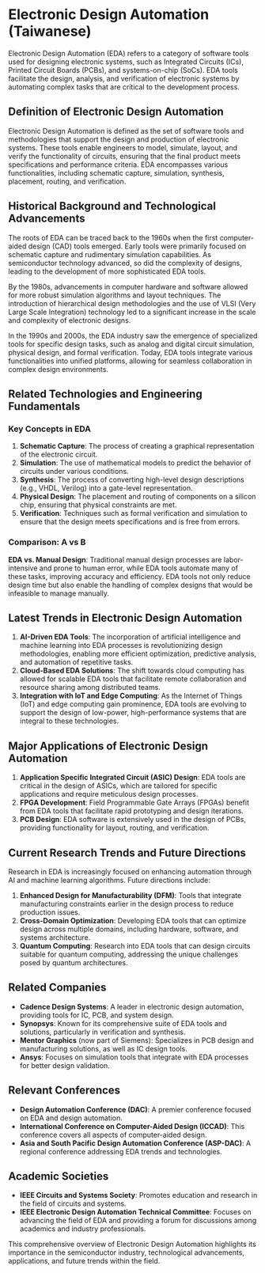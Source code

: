 # Electronic Design Automation (Taiwanese)

Electronic Design Automation (EDA) refers to a category of software tools used for designing electronic systems, such as Integrated Circuits (ICs), Printed Circuit Boards (PCBs), and systems-on-chip (SoCs). EDA tools facilitate the design, analysis, and verification of electronic systems by automating complex tasks that are critical to the development process.

## Definition of Electronic Design Automation

Electronic Design Automation is defined as the set of software tools and methodologies that support the design and production of electronic systems. These tools enable engineers to model, simulate, layout, and verify the functionality of circuits, ensuring that the final product meets specifications and performance criteria. EDA encompasses various functionalities, including schematic capture, simulation, synthesis, placement, routing, and verification.

## Historical Background and Technological Advancements

The roots of EDA can be traced back to the 1960s when the first computer-aided design (CAD) tools emerged. Early tools were primarily focused on schematic capture and rudimentary simulation capabilities. As semiconductor technology advanced, so did the complexity of designs, leading to the development of more sophisticated EDA tools. 

By the 1980s, advancements in computer hardware and software allowed for more robust simulation algorithms and layout techniques. The introduction of hierarchical design methodologies and the use of VLSI (Very Large Scale Integration) technology led to a significant increase in the scale and complexity of electronic designs. 

In the 1990s and 2000s, the EDA industry saw the emergence of specialized tools for specific design tasks, such as analog and digital circuit simulation, physical design, and formal verification. Today, EDA tools integrate various functionalities into unified platforms, allowing for seamless collaboration in complex design environments.

## Related Technologies and Engineering Fundamentals

### Key Concepts in EDA

1. **Schematic Capture**: The process of creating a graphical representation of the electronic circuit.
2. **Simulation**: The use of mathematical models to predict the behavior of circuits under various conditions.
3. **Synthesis**: The process of converting high-level design descriptions (e.g., VHDL, Verilog) into a gate-level representation.
4. **Physical Design**: The placement and routing of components on a silicon chip, ensuring that physical constraints are met.
5. **Verification**: Techniques such as formal verification and simulation to ensure that the design meets specifications and is free from errors.

### Comparison: A vs B

**EDA vs. Manual Design**: Traditional manual design processes are labor-intensive and prone to human error, while EDA tools automate many of these tasks, improving accuracy and efficiency. EDA tools not only reduce design time but also enable the handling of complex designs that would be infeasible to manage manually.

## Latest Trends in Electronic Design Automation

1. **AI-Driven EDA Tools**: The incorporation of artificial intelligence and machine learning into EDA processes is revolutionizing design methodologies, enabling more efficient optimization, predictive analysis, and automation of repetitive tasks.
2. **Cloud-Based EDA Solutions**: The shift towards cloud computing has allowed for scalable EDA tools that facilitate remote collaboration and resource sharing among distributed teams.
3. **Integration with IoT and Edge Computing**: As the Internet of Things (IoT) and edge computing gain prominence, EDA tools are evolving to support the design of low-power, high-performance systems that are integral to these technologies.

## Major Applications of Electronic Design Automation

1. **Application Specific Integrated Circuit (ASIC) Design**: EDA tools are critical in the design of ASICs, which are tailored for specific applications and require meticulous design processes.
2. **FPGA Development**: Field Programmable Gate Arrays (FPGAs) benefit from EDA tools that facilitate rapid prototyping and design iterations.
3. **PCB Design**: EDA software is extensively used in the design of PCBs, providing functionality for layout, routing, and verification.

## Current Research Trends and Future Directions

Research in EDA is increasingly focused on enhancing automation through AI and machine learning algorithms. Future directions include:

1. **Enhanced Design for Manufacturability (DFM)**: Tools that integrate manufacturing constraints earlier in the design process to reduce production issues.
2. **Cross-Domain Optimization**: Developing EDA tools that can optimize design across multiple domains, including hardware, software, and systems architecture.
3. **Quantum Computing**: Research into EDA tools that can design circuits suitable for quantum computing, addressing the unique challenges posed by quantum architectures.

## Related Companies

- **Cadence Design Systems**: A leader in electronic design automation, providing tools for IC, PCB, and system design.
- **Synopsys**: Known for its comprehensive suite of EDA tools and solutions, particularly in verification and synthesis.
- **Mentor Graphics** (now part of Siemens): Specializes in PCB design and manufacturing solutions, as well as IC design tools.
- **Ansys**: Focuses on simulation tools that integrate with EDA processes for better design validation.

## Relevant Conferences

- **Design Automation Conference (DAC)**: A premier conference focused on EDA and design automation.
- **International Conference on Computer-Aided Design (ICCAD)**: This conference covers all aspects of computer-aided design.
- **Asia and South Pacific Design Automation Conference (ASP-DAC)**: A regional conference addressing EDA trends and technologies.

## Academic Societies

- **IEEE Circuits and Systems Society**: Promotes education and research in the field of circuits and systems.
- **IEEE Electronic Design Automation Technical Committee**: Focuses on advancing the field of EDA and providing a forum for discussions among academics and industry professionals.

This comprehensive overview of Electronic Design Automation highlights its importance in the semiconductor industry, technological advancements, applications, and future trends within the field.